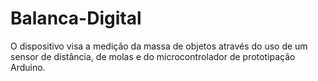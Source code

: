 # Balanca-Digital
O dispositivo visa a medição da massa de objetos através do uso de um sensor de distância, de molas e do microcontrolador de prototipação Arduino.
